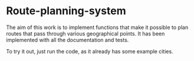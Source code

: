# Route-planning-system

The aim of this work is to implement functions that make it possible to plan routes that pass through various geographical points. It has been implemented with all the documentation and tests.

To try it out, just run the code, as it already has some example cities.
